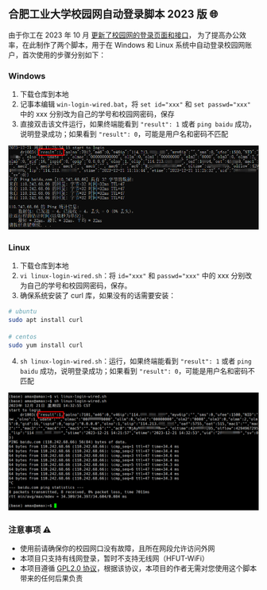 ## 合肥工业大学校园网自动登录脚本 2023 版 :globe_with_meridians:

由于你工在 2023 年 10 月 [更新了校园网的登录页面和接口](https://it.hfut.edu.cn/info/1026/2698.htm)，
为了提高办公效率，在此制作了两个脚本，用于在 Windows 和 Linux 系统中自动登录校园网账户，首次使用的步骤分别如下：

### Windows
1. 下载仓库到本地
2. 记事本编辑 `win-login-wired.bat`，将 `set id="xxx"` 和 `set passwd="xxx"` 中的 xxx 分别改为自己的学号和校园网密码，保存
3. 直接双击该文件运行，如果终端能看到 `"result": 1` 或者 `ping baidu` 成功，说明登录成功；如果看到 `"result": 0`，可能是用户名和密码不匹配

![](./img/win10.png)

### Linux

1. 下载仓库到本地
2. `vi linux-login-wired.sh`：将 `id="xxx"` 和 `passwd="xxx"` 中的 xxx 分别改为自己的学号和校园网密码，保存。
3. 确保系统安装了 curl 库，如果没有的话需要安装：
```bash
# ubuntu
sudo apt install curl

# centos
sudo yum install curl
```
4. `sh linux-login-wired.sh`：运行，如果终端能看到 `"result": 1` 或者 `ping baidu` 成功，说明登录成功；如果看到 `"result": 0`，可能是用户名和密码不匹配

![](./img/linux.png)

### 注意事项 :warning:

- 使用前请确保你的校园网口没有故障，且所在网段允许访问外网
- 本项目只支持有线网登录，暂时不支持无线网（HFUT-WiFi）
- 本项目遵循 [GPL2.0 协议](https://choosealicense.com/licenses/gpl-2.0/)，根据该协议，本项目的作者无需对您使用这个脚本带来的任何后果负责
